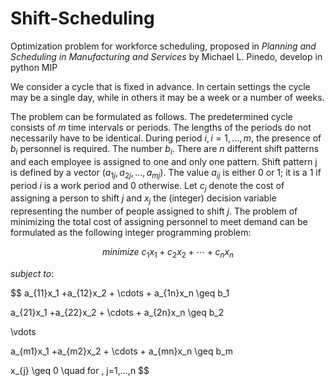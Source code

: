 # Shift-Scheduling
Optimization problem for workforce scheduling, proposed in _Planning and Scheduling in
Manufacturing and Services_ by Michael L. Pinedo, develop in python MIP  

We consider a cycle that is fixed in advance. In certain settings the cycle may be a single day, while in others it may be a week or a number of weeks.  

The problem can be formulated as follows. The predetermined cycle consists of $m$ time intervals or periods. The lengths of the periods do not necessarily have to be identical. During period $i, i = 1, . . . , m$, the presence of $b_i$ personnel is required. The number $b_i$. There are $n$ different shift patterns and each employee is assigned to one and only one pattern. Shift pattern j is defined by a vector $(a_{1j}, a_{2j}, . . . , a_{mj})$. The value $a_{ij}$ is either $0$ or $1$; it is a $1$ if period $i$ is a work period and 0 otherwise. Let $c_j$ denote the cost of assigning a person to shift $j$ and $x_j$ the (integer) decision variable representing the number of people assigned to shift $j$. The problem of minimizing the total cost of assigning personnel to meet demand can be formulated as the following integer programming problem:  

$$ minimize \ c_1x_1 + c_2x_2 + \cdots + c_nx_n $$  

$subject \ to:$  


$$ a_{11}x_1 +a_{12}x_2 + \cdots + a_{1n}x_n \geq b_1   

a_{21}x_1 +a_{22}x_2 + \cdots + a_{2n}x_n \geq b_2   

\vdots   

a_{m1}x_1 +a_{m2}x_2 + \cdots + a_{mn}x_n \geq b_m   

x_{j} \geq 0 \quad for \, j=1,...,n $$